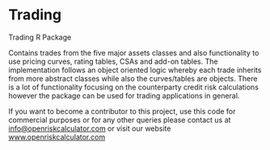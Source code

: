 # Trading
Trading R Package

Contains trades from the five major assets classes and also functionality to use pricing curves, rating tables, CSAs and add-on tables. The implementation follows an object oriented logic whereby each trade inherits from more abstract classes while also the curves/tables are objects. There is a lot of functionality focusing on the counterparty credit risk calculations however the package can be used for trading applications in general.

If you want to become a contributor to this project, use this code for commercial purposes or for any other queries please contact us at info@openriskcalculator.com or visit our website www.openriskcalculator.com
